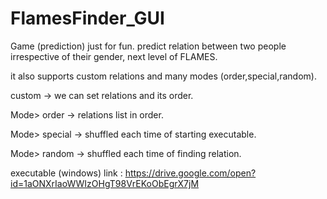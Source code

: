 # FlamesFinder_GUI
Game (prediction) just for fun.
predict relation between two people irrespective of their gender,
next level of FLAMES.

it also supports custom relations and many modes (order,special,random).

custom -> we can set relations and its order.

Mode> order -> relations list in order.

Mode> special -> shuffled each time of starting executable.

Mode> random -> shuffled each time of finding relation.

executable (windows) link : https://drive.google.com/open?id=1aONXrIaoWWIzOHgT98VrEKoObEgrX7jM
